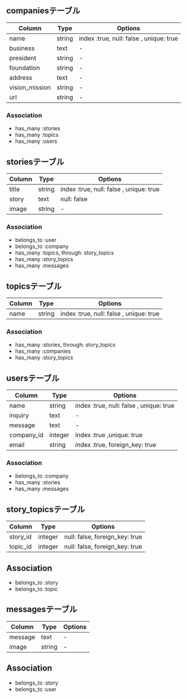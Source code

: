 ## companiesテーブル
|Column|Type|Options|
|------|----|-------|
|name|string|index :true, null: false , unique: true |
|business|text|-|
|president|string|-|
|foundation|string|-|
|address|text|-|
|vision_mission|string|-|
|url|string|-|

### Association
- has_many :stories
- has_many :topics
- has_many :users

## storiesテーブル
|Column|Type|Options|
|------|----|-------|
|title|string|index :true, null: false , unique: true |
|story|text|null: false|
|image|string|-|

### Association
- belongs_to :user
- belongs_to :company
- has_many :topics, through: story_topics
- has_many :story_topics
- has_many :messages

## topicsテーブル
|Column|Type|Options|
|------|----|-------|
|name|string|index :true, null: false , unique: true |

### Association
- has_many :stories, through: story_topics
- has_many :companies
- has_many :story_topics

## usersテーブル
|Column|Type|Options|
|------|----|-------|
|name|string|index :true, null: false , unique: true |
|inquiry|text|-|
|message|text|-|
|company_id|integer|index :true ,unique: true|
|email|string|index :true, foreign_key: true|

### Association
- belongs_to :company
- has_many :stories
- has_many :messages

<!-- 中間テーブル -->

## story_topicsテーブル
|Column|Type|Options|
|------|----|-------|
|story_id|integer|null: false, foreign_key: true|
|topic_id|integer|null: false, foreign_key: true|

## Association
- belongs_to :story
- belongs_to :topic

## messagesテーブル
|Column|Type|Options|
|------|----|-------|
|message|text|-|
|image|string|-|

## Association
- belongs_to :story
- belongs_to :user
